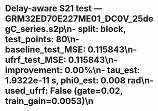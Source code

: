 # Delay-aware S21 test — GRM32ED70E227ME01_DC0V_25degC_series.s2p\n- split: block, test_points: 80\n- baseline_test_MSE: 0.115843\n- ufrf_test_MSE: 0.115843\n- improvement: 0.00%\n- tau_est: 1.9322e-11 s, phi0_est: 0.008 rad\n- used_ufrf: False (gate=0.02, train_gain=0.0053)\n